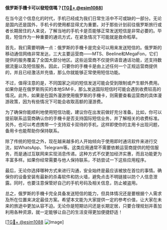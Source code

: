 **俄罗斯手機卡可以發短信嗎？[[TG💪+ @esim1088](https://t.me/s/esim1088)]**

在当今这个信息化的时代，手机已经成为我们日常生活中不可或缺的一部分。无论是国内还是国外，手机卡的使用都显得尤为重要。对于那些计划前往俄罗斯旅行或者长期居住的人来说，了解当地的手机卡是否能够正常发送短信是非常必要的。毕竟，短信作为一种重要的通讯方式，在紧急情况下可能就是救命稻草。

首先，我们需要明确一点：俄罗斯的手機卡是完全可以用来发送短信的。俄罗斯的移动通信网络非常发达，三大主要运营商——MTS、Beeline和MegaFon，它们提供的服务覆盖了全国大部分地区。这些运营商不仅提供语音通话功能，还支持数据流量以及短信服务。因此，只要你的手機卡是由上述任何一个正规运营商提供的，并且已经激活并充值，那么你就能够正常使用短信功能。

不过，值得注意的是，不同国家之间的短信发送可能会受到限制或产生额外费用。如果你是在俄罗斯购买的本地SIM卡，那么发送国际短信时可能会遇到收费较高的情况。此外，如果是在国外漫游使用俄罗斯的手機卡，则需要查看运营商的具体漫游政策，因为有些情况下可能会收取高额的漫游费。

为了确保你能顺利地使用短信功能，建议你在出发前做好充分准备。比如，你可以提前联系运营商确认你的手機卡是否支持国际短信业务，并了解相关的收费标准。另外，也可以考虑携带一个支持双卡双待的手机，这样即使你的主用卡出现问题，备用卡也能帮助你保持联系。

除了传统的短信之外，现在越来越多的人开始倾向于使用即时通讯软件来进行交流，如WhatsApp、Telegram等。这类应用通常不需要依赖运营商提供的短信服务，而是通过互联网来实现消息传递。这种方式不仅更加经济实惠，而且功能更为丰富多样。如果你经常需要与他人保持联系，不妨尝试一下这些应用程序。

最后，无论你选择哪种方式来进行沟通，安全始终是最应该被放在首位的事情。确保你的设备安装有最新的杀毒软件和防火墙，避免点击不明链接以防个人信息泄露。同时，也要注意保管好自己的手机号码及相关信息，防止被盗用。

总之，俄罗斯的手機卡完全具备发送短信的能力，但具体情况还是要根据个人需求及所在位置来决定最佳方案。希望本文能为大家提供一定的参考价值，让大家在未来的旅途中更加从容不迫。无论你是短期访问还是长期定居，只要合理规划并善加利用各种资源，就一定能够让自己的生活变得更加便捷舒适！

[[TG💪+ @esim1088](https://t.me/s/esim1088) ![Image](https://i.postimg.cc/4NQfJmqS/Snipaste-2025-05-13-00-14-12.png)]